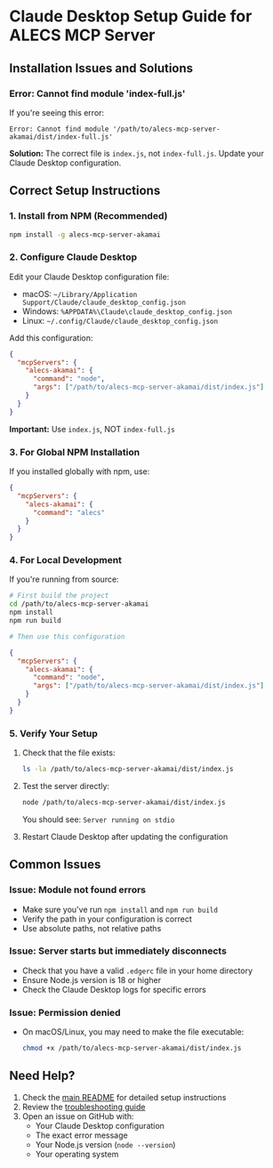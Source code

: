 # Claude Desktop Setup Guide for ALECS MCP Server

## Installation Issues and Solutions

### Error: Cannot find module 'index-full.js'

If you're seeing this error:
```
Error: Cannot find module '/path/to/alecs-mcp-server-akamai/dist/index-full.js'
```

**Solution:** The correct file is `index.js`, not `index-full.js`. Update your Claude Desktop configuration.

## Correct Setup Instructions

### 1. Install from NPM (Recommended)
```bash
npm install -g alecs-mcp-server-akamai
```

### 2. Configure Claude Desktop

Edit your Claude Desktop configuration file:
- macOS: `~/Library/Application Support/Claude/claude_desktop_config.json`
- Windows: `%APPDATA%\Claude\claude_desktop_config.json`
- Linux: `~/.config/Claude/claude_desktop_config.json`

Add this configuration:

```json
{
  "mcpServers": {
    "alecs-akamai": {
      "command": "node",
      "args": ["/path/to/alecs-mcp-server-akamai/dist/index.js"]
    }
  }
}
```

**Important:** Use `index.js`, NOT `index-full.js`

### 3. For Global NPM Installation

If you installed globally with npm, use:

```json
{
  "mcpServers": {
    "alecs-akamai": {
      "command": "alecs"
    }
  }
}
```

### 4. For Local Development

If you're running from source:

```bash
# First build the project
cd /path/to/alecs-mcp-server-akamai
npm install
npm run build

# Then use this configuration
```

```json
{
  "mcpServers": {
    "alecs-akamai": {
      "command": "node",
      "args": ["/path/to/alecs-mcp-server-akamai/dist/index.js"]
    }
  }
}
```

### 5. Verify Your Setup

1. Check that the file exists:
   ```bash
   ls -la /path/to/alecs-mcp-server-akamai/dist/index.js
   ```

2. Test the server directly:
   ```bash
   node /path/to/alecs-mcp-server-akamai/dist/index.js
   ```
   
   You should see: `Server running on stdio`

3. Restart Claude Desktop after updating the configuration

## Common Issues

### Issue: Module not found errors
- Make sure you've run `npm install` and `npm run build`
- Verify the path in your configuration is correct
- Use absolute paths, not relative paths

### Issue: Server starts but immediately disconnects
- Check that you have a valid `.edgerc` file in your home directory
- Ensure Node.js version is 18 or higher
- Check the Claude Desktop logs for specific errors

### Issue: Permission denied
- On macOS/Linux, you may need to make the file executable:
  ```bash
  chmod +x /path/to/alecs-mcp-server-akamai/dist/index.js
  ```

## Need Help?

1. Check the [main README](README.md) for detailed setup instructions
2. Review the [troubleshooting guide](docs/TROUBLESHOOTING.md)
3. Open an issue on GitHub with:
   - Your Claude Desktop configuration
   - The exact error message
   - Your Node.js version (`node --version`)
   - Your operating system